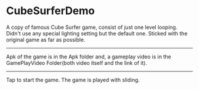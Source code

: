 # CubeSurferDemo

A copy of famous Cube Surfer game, consist of just one level looping.
Didn't use any special lighting setting but the default one.
Sticked with the original game as far as possible.

***

Apk of the game is in the Apk folder and,
a gameplay video is in the GamePlayVideo Folder(both video itself and the link of it).

***

Tap to start the game.
The game is played with sliding.
